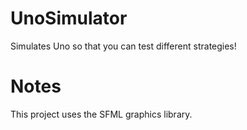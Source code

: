 # UnoSimulator
Simulates Uno so that you can test different strategies!

# Notes
This project uses the SFML graphics library.

